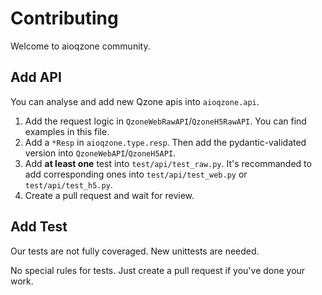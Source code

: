 # Contributing

Welcome to aioqzone community.

## Add API

You can analyse and add new Qzone apis into `aioqzone.api`.

1. Add the request logic in `QzoneWebRawAPI`/`QzoneH5RawAPI`. You can find examples in this file.
2. Add a `*Resp` in `aioqzone.type.resp`. Then add the pydantic-validated version into `QzoneWebAPI`/`QzoneH5API`.
3. Add **at least one** test into `test/api/test_raw.py`. It's recommanded to add corresponding ones into `test/api/test_web.py` or `test/api/test_h5.py`.
4. Create a pull request and wait for review.

## Add Test

Our tests are not fully coveraged. New unittests are needed.

No special rules for tests. Just create a pull request if you've done your work.

